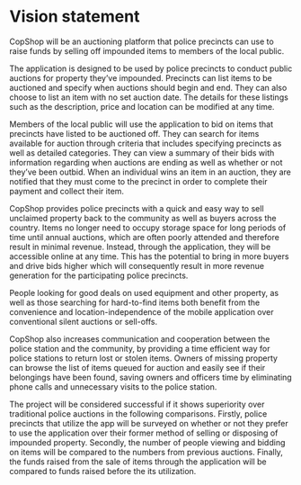 # Vision statement

CopShop will be an auctioning platform that police precincts can use to raise funds by selling off 
impounded items to members of the local public. 

The application is designed to be used by police precincts to conduct public auctions for 
property they’ve impounded. Precincts can list items to be auctioned and specify when auctions 
should begin and end. They can also choose to list an item with no set auction date. The details 
for these listings such as the description, price and location can be modified at any time. 

Members of the local public will use the application to bid on items that precincts have listed to 
be auctioned off. They can search for items available for auction through criteria that includes 
specifying precincts as well as detailed categories. They can view a summary of their bids with 
information regarding when auctions are ending as well as whether or not they’ve been outbid. 
When an individual wins an item in an auction, they are notified that they must come to the 
precinct in order to complete their payment and collect their item.

CopShop provides police precincts with a quick and easy way to sell unclaimed property back to 
the community as well as buyers across the country. Items no longer need to occupy storage 
space for long periods of time until annual auctions, which are often poorly attended and 
therefore result in minimal revenue. Instead, through the application, they will be accessible 
online at any time. This has the potential to bring in more buyers and drive bids higher which will 
consequently result in more revenue generation for the participating police precincts. 

People looking for good deals on used equipment and other property, as well as those 
searching for hard-to-find items both benefit from the convenience and location-independence 
of the mobile application over conventional silent auctions or sell-offs.

CopShop also increases communication and cooperation between the police station and the 
community, by providing a time efficient way for police stations to return lost or stolen items. 
Owners of missing property can browse the list of items queued for auction and easily see if 
their belongings have been found, saving owners and officers time by eliminating phone calls 
and unnecessary visits to the police station.

The project will be considered successful if it shows superiority over traditional police auctions in 
the following comparisons. Firstly, police precincts that utilize the app will be surveyed on 
whether or not they prefer to use the application over their former method of selling or disposing 
of impounded property. Secondly, the number of people viewing and bidding on items will be 
compared to the numbers from previous auctions. Finally, the funds raised from the sale of 
items through the application will be compared to funds raised before the its utilization.
